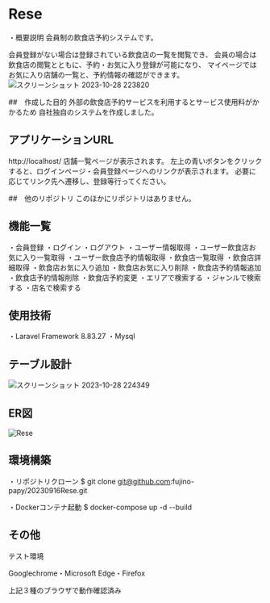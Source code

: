 # Rese
・概要説明
会員制の飲食店予約システムです。

会員登録がない場合は登録されている飲食店の一覧を閲覧でき、
会員の場合は飲食店の閲覧とともに、予約・お気に入り登録が可能になり、
マイページではお気に入り店舗の一覧と、予約情報の確認ができます。
![スクリーンショット 2023-10-28 223820](https://github.com/fujino-papy/20230916Rese/assets/128576839/f37b3864-27ef-419d-902d-3a8f5ca52b6e)

##　作成した目的
外部の飲食店予約サービスを利用するとサービス使用料がかかるため
自社独自のシステムを作成しました。

## アプリケーションURL
http://localhost/
店舗一覧ページが表示されます。
左上の青いボタンをクリックすると、ログインページ・会員登録ページへのリンクが表示されます。
必要に応じてリンク先へ遷移し、登録等行ってください。

##　他のリポジトリ
このほかにリポジトリはありません。

## 機能一覧
・会員登録
・ログイン
・ログアウト
・ユーザー情報取得
・ユーザー飲食店お気に入り一覧取得
・ユーザー飲食店予約情報取得
・飲食店一覧取得
・飲食店詳細取得
・飲食店お気に入り追加
・飲食店お気に入り削除
・飲食店予約情報追加
・飲食店予約情報削除
・飲食店予約変更
・エリアで検索する
・ジャンルで検索する
・店名で検索する

## 使用技術
・Laravel Framework 8.83.27
・Mysql

## テーブル設計
![スクリーンショット 2023-10-28 224349](https://github.com/fujino-papy/20230916Rese/assets/128576839/e9d6d49d-67de-4c2f-ad3f-9755ab24f327)


## ER図
![Rese](https://github.com/fujino-papy/20230916Rese/assets/128576839/b18ec7b1-215c-4749-800b-6252fb0417b6)


## 環境構築
・リポジトリクローン
$ git clone git@github.com:fujino-papy/20230916Rese.git

・Dockerコンテナ起動
$ docker-compose up -d --build

## その他
テスト環境

Googlechrome・Microsoft Edge・Firefox

上記３種のブラウザで動作確認済み
